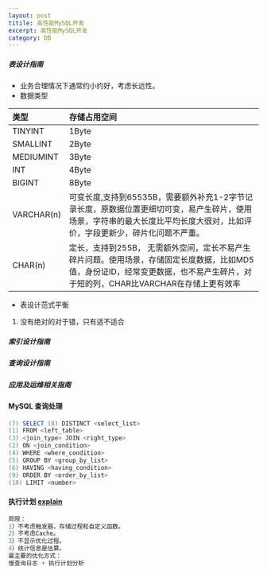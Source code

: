 ```yaml
---
layout: post
titile: 高性能MySQL开发
excerpt: 高性能MySQL开发
category: DB
---
```


##### 表设计指南
- 业务合理情况下通常约小约好，考虑长远性。
- 数据类型

|类型  | 存储占用空间  |
|:---|:-----|
|TINYINT | 1Byte|
|SMALLINT| 2Byte|
|MEDIUMINT| 3Byte|
|INT| 4Byte|
|BIGINT| 8Byte|
|VARCHAR(n)| 可变长度,支持到65535B，需要额外补充1-2字节记录长度，原数据位置更细切可变，易产生碎片，使用场景，字符串的最大长度比平均长度大很对，比如评价，字段更新少，碎片化问题不严重。|
|CHAR(n)| 定长，支持到255B， 无需额外空间，定长不易产生碎片问题。使用场景，存储固定长度数据，比如MD5值，身份证ID，经常变更数据，也不易产生碎片，对于短的列，CHAR比VARCHAR在存储上更有效率|

- 表设计范式平衡
1. 没有绝对的对于错，只有适不适合




##### 索引设计指南
##### 查询设计指南
##### 应用及运维相关指南

#### MySQL 查询处理

```java
(7) SELECT (8) DISTINCT <select_list>
(1) FROM <left_table>
(3) <join_type> JOIN <right_type>
(2) ON <join_condition>
(4) WHERE <where_condition>
(5) GROUP BY <group_by_list>
(6) HAVING <having_condition>
(9) ORDER BY <order_by_list>
(10) LIMIT <number>
```

#### 执行计划 [explain](https://dev.mysql.com/doc/refman/5.5/en/explain-output.html#explain-extra-information)

```java
局限：
1）不考虑触发器，存储过程和自定义函数。
2）不考虑Cache。
3）不显示优化过程。
4）统计信息是估算。 
最主要的优化方式：
慢查询日志 + 执行计划分析
```


